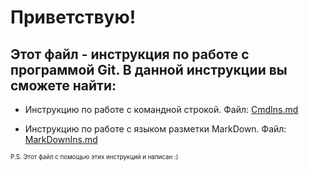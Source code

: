 # Приветствую!
## Этот файл - инструкция по работе с программой Git. В данной инструкции вы сможете найти:

* Инструкцию по работе с командной строкой. Файл:
[CmdIns.md](CmdIns.md)

* Инструкцию по работе с языком разметки MarkDown. Файл:
[MarkDownIns.md](CmdIns.md)

<sub><sub>P.S. Этот файл с помощью этих инструкций и написан :)